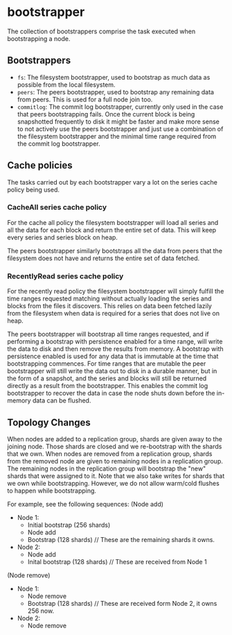 # bootstrapper

The collection of bootstrappers comprise the task executed when bootstrapping a node.

## Bootstrappers

- `fs`: The filesystem bootstrapper, used to bootstrap as much data as possible from the local filesystem.
- `peers`: The peers bootstrapper, used to bootstrap any remaining data from peers. This is used for a full node join too.
- `commitlog`: The commit log bootstrapper, currently only used in the case that peers bootstrapping fails. Once the current block is being snapshotted frequently to disk it might be faster and make more sense to not actively use the peers bootstrapper and just use a combination of the filesystem bootstrapper and the minimal time range required from the commit log bootstrapper.

## Cache policies

The tasks carried out by each bootstrapper vary a lot on the series cache policy being used.

### CacheAll series cache policy

For the cache all policy the filesystem bootstrapper will load all series and all the data for each block and return the entire set of data. This will keep every series and series block on heap.

The peers bootstrapper similarly bootstraps all the data from peers that the filesystem does not have and returns the entire set of data fetched.

### RecentlyRead series cache policy

For the recently read policy the filesystem bootstrapper will simply fulfill the time ranges requested matching without actually loading the series and blocks from the files it discovers.  This relies on data been fetched lazily from the filesystem when data is required for a series that does not live on heap.

The peers bootstrapper will bootstrap all time ranges requested, and if performing a bootstrap with persistence enabled for a time range, will write the data to disk and then remove the results from memory. A bootstrap with persistence enabled is used for any data that is immutable at the time that bootstrapping commences. For time ranges that are mutable the peer bootstrapper will still write the data out to disk in a durable manner, but in the form of a snapshot, and the series and blocks will still be returned directly as a result from the bootstrapper. This enables the commit log bootstrapper to recover the data in case the node shuts down before the in-memory data can be flushed.

## Topology Changes

When nodes are added to a replication group, shards are given away to the joining node. Those shards are closed and we re-bootstrap with the shards that we own.
When nodes are removed from a replication group, shards from the removed node are given to remaining nodes in a replication group. The remaining nodes in the replication group will bootstrap the "new" shards that were assigned to it.
Note that we also take writes for shards that we own while bootstrapping. However, we do not allow warm/cold flushes to happen while bootstrapping.

For example, see the following sequences:
(Node add)
- Node 1:
    - Initial bootstrap (256 shards)
    - Node add
    - Bootstrap (128 shards) // These are the remaining shards it owns.
- Node 2:
    - Node add
    - Inital bootstrap (128 shards) // These are received from Node 1

(Node remove)
- Node 1:
    - Node remove
    - Bootstrap (128 shards) // These are received form Node 2, it owns 256 now.
- Node 2:
    - Node remove
